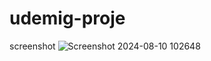 ﻿# udemig-proje
 screenshot
![Screenshot 2024-08-10 102648](https://github.com/user-attachments/assets/3d132c08-3ddd-446d-a816-3594d390ea3e)
